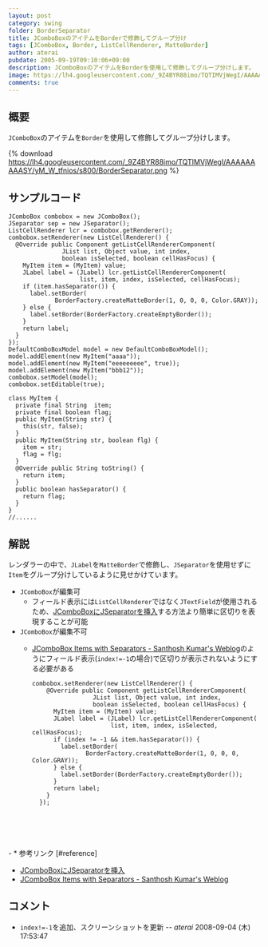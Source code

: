 ```yaml
---
layout: post
category: swing
folder: BorderSeparator
title: JComboBoxのアイテムをBorderで修飾してグループ分け
tags: [JComboBox, Border, ListCellRenderer, MatteBorder]
author: aterai
pubdate: 2005-09-19T09:10:06+09:00
description: JComboBoxのアイテムをBorderを使用して修飾してグループ分けします。
image: https://lh4.googleusercontent.com/_9Z4BYR88imo/TQTIMVjWegI/AAAAAAAAASY/yM_W_tfnios/s800/BorderSeparator.png
comments: true
---
```

## 概要
`JComboBox`のアイテムを`Border`を使用して修飾してグループ分けします。

{% download https://lh4.googleusercontent.com/_9Z4BYR88imo/TQTIMVjWegI/AAAAAAAAASY/yM_W_tfnios/s800/BorderSeparator.png %}

## サンプルコード
<pre class="prettyprint"><code>JComboBox combobox = new JComboBox();
JSeparator sep = new JSeparator();
ListCellRenderer lcr = combobox.getRenderer();
combobox.setRenderer(new ListCellRenderer() {
  @Override public Component getListCellRendererComponent(
               JList list, Object value, int index,
               boolean isSelected, boolean cellHasFocus) {
    MyItem item = (MyItem) value;
    JLabel label = (JLabel) lcr.getListCellRendererComponent(
                    list, item, index, isSelected, cellHasFocus);
    if (item.hasSeparator()) {
      label.setBorder(
             BorderFactory.createMatteBorder(1, 0, 0, 0, Color.GRAY));
    } else {
      label.setBorder(BorderFactory.createEmptyBorder());
    }
    return label;
  }
});
DefaultComboBoxModel model = new DefaultComboBoxModel();
model.addElement(new MyItem("aaaa"));
model.addElement(new MyItem("eeeeeeeee", true));
model.addElement(new MyItem("bbb12"));
combobox.setModel(model);
combobox.setEditable(true);
</code></pre>

<pre class="prettyprint"><code>class MyItem {
  private final String  item;
  private final boolean flag;
  public MyItem(String str) {
    this(str, false);
  }
  public MyItem(String str, boolean flg) {
    item = str;
    flag = flg;
  }
  @Override public String toString() {
    return item;
  }
  public boolean hasSeparator() {
    return flag;
  }
}
//......
</code></pre>

## 解説
レンダラーの中で、`JLabel`を`MatteBorder`で修飾し、`JSeparator`を使用せずに`Item`をグループ分けしているように見せかけています。

- `JComboBox`が編集可
    - フィールド表示には`ListCellRenderer`ではなく`JTextField`が使用されるため、[JComboBoxにJSeparatorを挿入](https://ateraimemo.com/Swing/ComboBoxSeparator.html)する方法より簡単に区切りを表現することが可能
- `JComboBox`が編集不可
    - [JComboBox Items with Separators - Santhosh Kumar's Weblog](http://www.jroller.com/santhosh/entry/jcombobox_items_with_separators)のようにフィールド表示(`index!=-1`の場合)で区切りが表示されないようにする必要がある
        
        <pre class="prettyprint"><code>combobox.setRenderer(new ListCellRenderer() {
          @Override public Component getListCellRendererComponent(
                       JList list, Object value, int index,
                       boolean isSelected, boolean cellHasFocus) {
            MyItem item = (MyItem) value;
            JLabel label = (JLabel) lcr.getListCellRendererComponent(
                            list, item, index, isSelected, cellHasFocus);
            if (index != -1 &amp;&amp; item.hasSeparator()) {
              label.setBorder(
                     BorderFactory.createMatteBorder(1, 0, 0, 0, Color.GRAY));
            } else {
              label.setBorder(BorderFactory.createEmptyBorder());
            }
            return label;
          }
        });
</code></pre>
    - * 参考リンク [#reference]
- [JComboBoxにJSeparatorを挿入](https://ateraimemo.com/Swing/ComboBoxSeparator.html)
- [JComboBox Items with Separators - Santhosh Kumar's Weblog](http://www.jroller.com/santhosh/entry/jcombobox_items_with_separators)

<!-- dummy comment line for breaking list -->

## コメント
- `index!=-1`を追加、スクリーンショットを更新 -- *aterai* 2008-09-04 (木) 17:53:47

<!-- dummy comment line for breaking list -->
